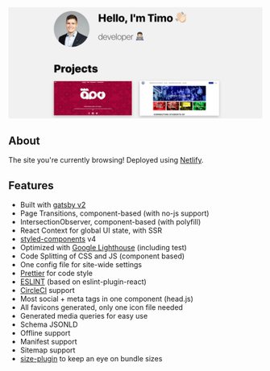 ![timoriski.fi](images/mysite.png)

## About 
The site you're currently browsing! Deployed using [Netlify](https://www.netlify.com/).

## Features

- Built with [gatsby v2](https://www.gatsbyjs.org/)
- Page Transitions, component-based (with no-js support)
- IntersectionObserver, component-based (with polyfill)
- React Context for global UI state, with SSR
- [styled-components](https://www.styled-components.com/) v4
- Optimized with [Google Lighthouse](https://developers.google.com/web/tools/lighthouse/) (including test)
- Code Splitting of CSS and JS (component based)
- One config file for site-wide settings
- [Prettier](https://prettier.io/) for code style
- [ESLINT](https://eslint.org/) (based on eslint-plugin-react)
- [CircleCI](https://circleci.com/) support
- Most social + meta tags in one component (head.js)
- All favicons generated, only one icon file needed
- Generated media queries for easy use
- Schema JSONLD
- Offline support
- Manifest support
- Sitemap support
- [size-plugin](https://github.com/GoogleChromeLabs/size-plugin) to keep an eye on bundle sizes
